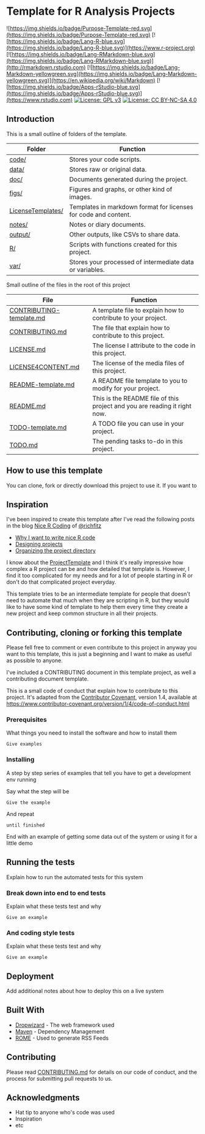 # Template for R Analysis Projects

![https://img.shields.io/badge/Purpose-Template-red.svg](https://img.shields.io/badge/Purpose-Template-red.svg)
[![https://img.shields.io/badge/Lang-R-blue.svg](https://img.shields.io/badge/Lang-R-blue.svg)](https://www.r-project.org)
[![https://img.shields.io/badge/Lang-RMarkdown-blue.svg](https://img.shields.io/badge/Lang-RMarkdown-blue.svg)](http://rmarkdown.rstudio.com)
[![https://img.shields.io/badge/Lang-Markdown-yellowgreen.svg](https://img.shields.io/badge/Lang-Markdown-yellowgreen.svg)](https://en.wikipedia.org/wiki/Markdown)
[![https://img.shields.io/badge/Apps-rStudio-blue.svg](https://img.shields.io/badge/Apps-rStudio-blue.svg)](https://www.rstudio.com)
[![License: GPL v3](https://img.shields.io/badge/License-GPL%20v3-blue.svg)](https://www.gnu.org/licenses/gpl-3.0)
[![License: CC BY-NC-SA 4.0](https://img.shields.io/badge/License-CC%20BY--NC--SA%204.0-lightgrey.svg)](https://creativecommons.org/licenses/by-nc-sa/4.0/)


## Introduction 


This is a small outline of folders of the template.  

| Folder | Function |
|--------|-------------|
| [code/](code/) | Stores your code scripts. 
| [data/](data/) | Stores raw or original data. 
| [doc/](doc/) | Documents generated during the project. 
| [figs/](figs/) | Figures and graphs, or other kind of images. 
| [LicenseTemplates/](LicenseTemplates/) | Templates in markdown format for licenses for code and content. 
| [notes/](notes/) | Notes or diary documents. 
| [output/](output/) | Other outputs, like CSVs to share data. 
| [R/](R/) | Scripts with functions created for this project. 
| [var/](var/) | Stores your processed of intermediate data or variables. 

Small outline of the files in the root of this project

| File | Function |
|------|----------|
| [CONTRIBUTING-template.md](CONTRIBUTING-template.md) | A template file to explain how to contribute to your project. 
| [CONTRIBUTING.md](CONTRIBUTING.md) | The file that explain how to contribute to this project.  
| [LICENSE.md](LICENSE.md) | The license I attribute to the code in this project. 
| [LICENSE4CONTENT.md](LICENSE4CONTENT.md) | The license of the media files of this project. 
| [README-template.md](README-template.md) | A README file template to you to modify for your project. 
| [README.md](README.md) | This is the README file of this project and you are reading it right now.  
| [TODO-template.md](TODO-template.md) | A TODO file you can use in your project. 
| [TODO.md](TODO.md) | The pending tasks to-do in this project. 

## How to use this template

You can clone, fork or directly download this project to use it. If you want to 


## Inspiration

I've been inspired to create this template after I've read the following posts in the blog [Nice R Coding](https://richfitz.github.io/) of [@richfitz](https://github.com/richfitz)

* [Why I want to write nice R code](https://nicercode.github.io/blog/2013-04-05-why-nice-code/)
* [Designing projects](https://nicercode.github.io/blog/2013-04-05-projects/)
* [Organizing the project directory](https://nicercode.github.io/blog/2013-05-17-organising-my-project/)

I know about the [ProjectTemplate](http://projecttemplate.net/) and I think it's really impressive how complex a R project can be and how detailed that template is. However, I find it too complicated for my needs and for a lot of people starting in R or don't do that complicated project everyday. 

This template tries to be an intermediate template for people that doesn't need to automate that much when they are scripting in R, but they would like to have some kind of template to help them every time they create a new project and keep common structure in all their projects.

## Contributing, cloning or forking this template

Please fell free to comment or even contribute to this project in anyway you want to this template, this is just a beginning and I want to make as useful as possible to anyone. 

I've included a CONTRIBUTING document in this template project, as well a contributing document template. 

This is a small code of conduct that explain how to contribute to this project. It's adapted from the [Contributor Covenant][homepage], version 1.4, available at https://www.contributor-covenant.org/version/1/4/code-of-conduct.html 

### Prerequisites

What things you need to install the software and how to install them

```
Give examples
```

### Installing

A step by step series of examples that tell you have to get a development env running

Say what the step will be

```
Give the example
```

And repeat

```
until finished
```

End with an example of getting some data out of the system or using it for a little demo

## Running the tests

Explain how to run the automated tests for this system

### Break down into end to end tests

Explain what these tests test and why

```
Give an example
```

### And coding style tests

Explain what these tests test and why

```
Give an example
```

## Deployment

Add additional notes about how to deploy this on a live system

## Built With

* [Dropwizard](http://www.dropwizard.io/1.0.2/docs/) - The web framework used
* [Maven](https://maven.apache.org/) - Dependency Management
* [ROME](https://rometools.github.io/rome/) - Used to generate RSS Feeds

## Contributing

Please read [CONTRIBUTING.md](/CONTRIBUTING.md) for details on our code of conduct, and the process for submitting pull requests to us.

## Acknowledgments

* Hat tip to anyone who's code was used
* Inspiration
* etc

[homepage]:https://www.contributor-covenant.org